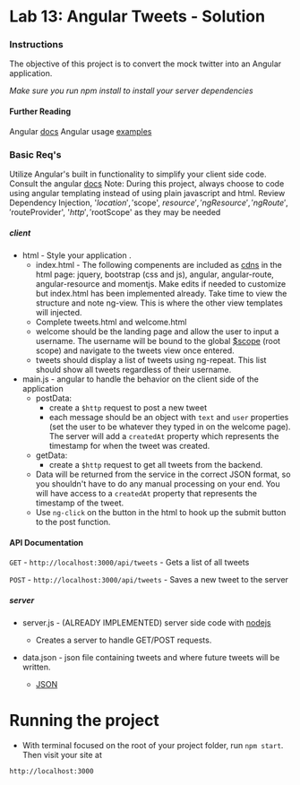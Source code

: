 # Lab 13: Angular Tweets - Solution
### Instructions

The objective of this project is to convert the mock twitter into an Angular application.

*Make sure you run npm install to install your server dependencies*

#### Further Reading
Angular [docs](https://docs.angularjs.org/api/ng)
Angular usage [examples](https://github.com/curran/screencasts/tree/gh-pages/introToAngular)

### Basic Req's
Utilize Angular's built in functionality to simplify your client side code. Consult the angular [docs](https://docs.angularjs.org/guide/introduction)
Note: During this project, always choose to code using angular templating instead of using plain javascript and html. Review Dependency Injection, '$location','$scope', $resource', 'ngResource', 'ngRoute', '$routeProvider', '$http', '$rootScope' as they may be needed

##### client
* html - Style your application .
	* index.html - The following compenents are included as [cdns](https://en.wikipedia.org/wiki/Content_delivery_network) in the html page: jquery, bootstrap (css and js), angular, angular-route, angular-resource and momentjs. Make edits if needed to customize but index.html has been implemented already. Take time to view the structure and note ng-view. This is where the other view templates will injected.
	* Complete tweets.html and welcome.html
	* welcome should be the landing page and allow the user to input a username. The username will be bound to the global [$scope](https://docs.angularjs.org/guide/scope) (root scope) and navigate to the tweets view once entered.
	* tweets should display a list of tweets using ng-repeat. This list should show all tweets regardless of their username.
* main.js - angular to handle the behavior on the client side of the application
	* postData:
		* create a `$http` request to post a new tweet
		* each message should be an object with `text` and `user` properties (set the user to be whatever they typed in on the welcome page). The server will add a `createdAt` property which represents the timestamp for when the tweet was created.
	* getData:
		* create a `$http` request to get all tweets from the backend.
	* Data will be returned from the service in the correct JSON format, so you shouldn't have to do any manual processing on your end. You will have access to a `createdAt` property that represents the timestamp of the tweet.
    * Use `ng-click` on the button in the html to hook up the submit button to the post function.

#### API Documentation
`GET` - `http://localhost:3000/api/tweets` - Gets a list of all tweets

`POST` - `http://localhost:3000/api/tweets` - Saves a new tweet to the server

##### server
* server.js - (ALREADY IMPLEMENTED) server side code with [nodejs](https://nodejs.org/en/docs/)
	* Creates a server to handle GET/POST requests.

* data.json - json file containing tweets and where future tweets will be written.
	* [JSON](http://www.copterlabs.com/blog/json-what-it-is-how-it-works-how-to-use-it/)
    
    
# Running the project
* With terminal focused on the root of your project folder, run `npm start`. Then visit your site at
```
http://localhost:3000
```